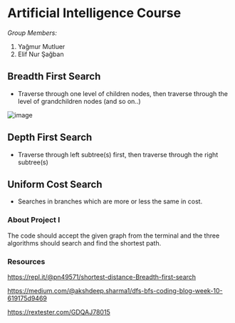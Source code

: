 # Artificial Intelligence Course

_Group Members:_

1. Yağmur Mutluer
2. Elif Nur Şağban


## Breadth First Search

- Traverse through one level of children nodes, then traverse through the level of grandchildren nodes (and so on..)


![image](https://camo.githubusercontent.com/81237833eeedea03b1f124ef97a2834f07e81e53/687474703a2f2f7777772e6373652e756e73772e6564752e61752f7e62696c6c772f4a757374736561726368312e676966)

## Depth First Search

- Traverse through left subtree(s) first, then traverse through the right subtree(s)


## Uniform Cost Search

- Searches in branches which are more or less the same in cost.


### About Project I

The code should accept the given graph from the terminal and the three algorithms should search and find the shortest path.


### Resources

https://repl.it/@pn49571/shortest-distance-Breadth-first-search

https://medium.com/@akshdeep.sharma1/dfs-bfs-coding-blog-week-10-619175d9469

https://rextester.com/GDQAJ78015


